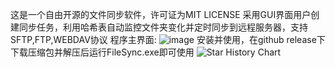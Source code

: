 这是一个自由开源的文件同步软件，许可证为MIT LICENSE
采用GUI界面用户创建同步任务，利用哈希表自动监控文件夹变化并定时同步到远程服务器，支持SFTP,FTP,WEBDAV协议
程序主界面:
![image](https://github.com/user-attachments/assets/c17a08ed-9dc3-4ff1-84a1-0a433a6e7e33)
安装并使用，在github release下下载压缩包并解压后运行FileSync.exe即可使用
<picture>
  <source
    media="(prefers-color-scheme: dark)"
    srcset="
      https://api.star-history.com/svg?repos=star-history/star-history&type=Date&theme=dark
    "
  />
  <source
    media="(prefers-color-scheme: light)"
    srcset="
      https://api.star-history.com/svg?repos=star-history/star-history&type=Date
    "
  />
  <img
    alt="Star History Chart"
    src="https://api.star-history.com/svg?repos=star-history/star-history&type=Date"
  />
</picture>
